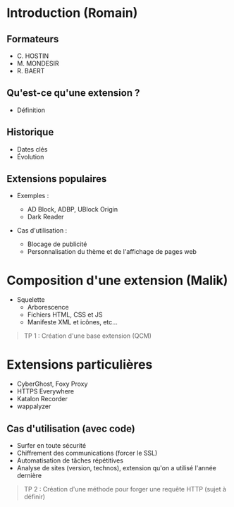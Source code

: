 # Introduction (Romain)

## Formateurs
- C. HOSTIN
- M. MONDESIR
- R. BAERT

## Qu'est-ce qu'une extension ?
- Définition

## Historique
- Dates clés
- Évolution

## Extensions populaires
- Exemples :
    - AD Block, ADBP, UBlock Origin
    - Dark Reader

- Cas d'utilisation :
    - Blocage de publicité
    - Personnalisation du thème et de l'affichage de pages web

# Composition d'une extension (Malik)
- Squelette
    - Arborescence
    - Fichiers HTML, CSS et JS
    - Manifeste XML et icônes, etc...

> TP 1 : Création d'une base extension (QCM)

# Extensions particulières
- CyberGhost, Foxy Proxy
- HTTPS Everywhere
- Katalon Recorder
- wappalyzer

## Cas d'utilisation (avec code)
- Surfer en toute sécurité
- Chiffrement des communications (forcer le SSL)
- Automatisation de tâches répétitives
- Analyse de sites (version, technos), extension qu'on a utilisé l'année dernière

> TP 2 : Création d'une méthode pour forger une requête HTTP (sujet à définir)
